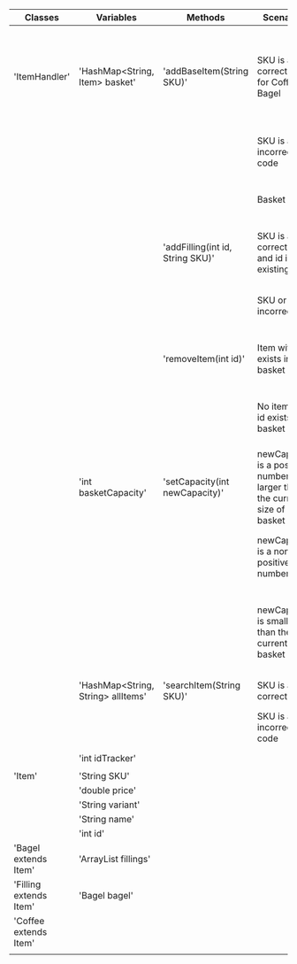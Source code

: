 | Classes                | Variables                          | Methods                          | Scenarios                                                               | Outcome                                                                                     |
|------------------------|------------------------------------|----------------------------------|-------------------------------------------------------------------------|---------------------------------------------------------------------------------------------|
| 'ItemHandler'          | 'HashMap<String, Item> basket'     | 'addBaseItem(String SKU)'        | SKU is a correct code for Coffee or Bagel                               | Add Item with that SKU to basket and print name, variant and price of the item. Return Item |
|                        |                                    |                                  | SKU is a incorrect code                                                 | Return null and print "No such item exists"                                                 |
|                        |                                    |                                  | Basket is full                                                          | Return null and print "Basket is full"                                                      |
|                        |                                    | 'addFilling(int id, String SKU)' | SKU is a correct code and id is an existing id                          | Add filling to Bagels fillings. Return fillings id                                          |
|                        |                                    |                                  | SKU or id is incorrect                                                  | Return null and print "No suck item exists"                                                 |
|                        |                                    | 'removeItem(int id)'             | Item with id exists in basket                                           | Remove one of these items from basket. Return true                                          |
|                        |                                    |                                  | No item with id exists in basket                                        | Return false and print "No such item exists in basket"                                      |
|                        | 'int basketCapacity'               | 'setCapacity(int newCapacity)'   | newCapacity is a positive number larger than the current size of basket | Return true and set capacity to newCapacity                                                 |
|                        |                                    |                                  | newCapacity is a non-positive number                                    | Return false and print "Capacity must be positive"                                          |
|                        |                                    |                                  | newCapacity is smaller than the current basket size                     | Return false and print "Capacity cant be smaller than the current size of the basket"       |
|                        | 'HashMap<String, String> allItems' | 'searchItem(String SKU)'         | SKU is a correct code                                                   | Return Item                                                                                 |
|                        |                                    |                                  | SKU is a incorrect code                                                 | Return null and print "No such item exists"                                                 |
|                        | 'int idTracker'                    |                                  |                                                                         |                                                                                             |
|                        |                                    |                                  |                                                                         |                                                                                             |
| 'Item'                 | 'String SKU'                       |                                  |                                                                         |                                                                                             |
|                        | 'double price'                     |                                  |                                                                         |                                                                                             |
|                        | 'String variant'                   |                                  |                                                                         |                                                                                             |
|                        | 'String name'                      |                                  |                                                                         |                                                                                             |
|                        | 'int id'                           |                                  |                                                                         |                                                                                             |
| 'Bagel extends Item'   | 'ArrayList<Filling> fillings'      |                                  |                                                                         |                                                                                             |
| 'Filling extends Item' | 'Bagel bagel'                      |                                  |                                                                         |                                                                                             |
| 'Coffee extends Item'  |                                    |                                  |                                                                         |                                                                                             |
|                        |                                    |                                  |                                                                         |                                                                                             |

